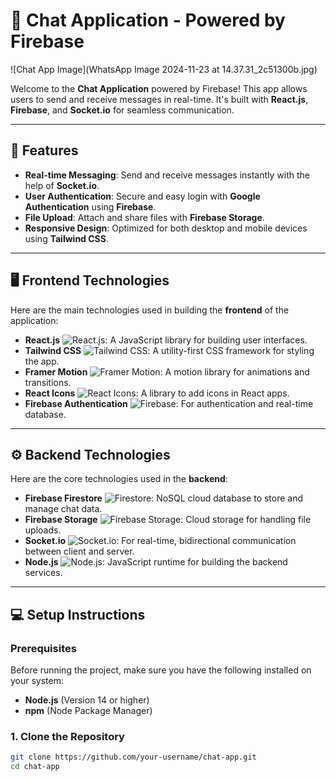 # 📱 Chat Application - Powered by Firebase

![Chat App Image](WhatsApp Image 2024-11-23 at 14.37.31_2c51300b.jpg) <!-- Replace this link with your actual image URL -->

Welcome to the **Chat Application** powered by Firebase! This app allows users to send and receive messages in real-time. It's built with **React.js**, **Firebase**, and **Socket.io** for seamless communication.

---

## 🚀 Features

- **Real-time Messaging**: Send and receive messages instantly with the help of **Socket.io**.
- **User Authentication**: Secure and easy login with **Google Authentication** using **Firebase**.
- **File Upload**: Attach and share files with **Firebase Storage**.
- **Responsive Design**: Optimized for both desktop and mobile devices using **Tailwind CSS**.

---

## 🖥 Frontend Technologies

Here are the main technologies used in building the **frontend** of the application:

- **React.js** ![React.js](https://img.shields.io/badge/React.js-61DAFB?style=flat-square&logo=react&logoColor=white): A JavaScript library for building user interfaces.
- **Tailwind CSS** ![Tailwind CSS](https://img.shields.io/badge/Tailwind%20CSS-38B2AC?style=flat-square&logo=tailwindcss&logoColor=white): A utility-first CSS framework for styling the app.
- **Framer Motion** ![Framer Motion](https://img.shields.io/badge/Framer%20Motion-00D8FF?style=flat-square&logo=framer&logoColor=white): A motion library for animations and transitions.
- **React Icons** ![React Icons](https://img.shields.io/badge/React%20Icons-61DAFB?style=flat-square&logo=react&logoColor=white): A library to add icons in React apps.
- **Firebase Authentication** ![Firebase](https://img.shields.io/badge/Firebase-FFCA28?style=flat-square&logo=firebase&logoColor=white): For authentication and real-time database.

---

## ⚙️ Backend Technologies

Here are the core technologies used in the **backend**:

- **Firebase Firestore** ![Firestore](https://img.shields.io/badge/Firestore-FFCA28?style=flat-square&logo=firebase&logoColor=white): NoSQL cloud database to store and manage chat data.
- **Firebase Storage** ![Firebase Storage](https://img.shields.io/badge/Firebase%20Storage-FFCA28?style=flat-square&logo=firebase&logoColor=white): Cloud storage for handling file uploads.
- **Socket.io** ![Socket.io](https://img.shields.io/badge/Socket.io-010101?style=flat-square&logo=socket.io&logoColor=white): For real-time, bidirectional communication between client and server.
- **Node.js** ![Node.js](https://img.shields.io/badge/Node.js-339933?style=flat-square&logo=node.js&logoColor=white): JavaScript runtime for building the backend services.

---

## 💻 Setup Instructions

### Prerequisites

Before running the project, make sure you have the following installed on your system:

- **Node.js** (Version 14 or higher)
- **npm** (Node Package Manager)

### 1. Clone the Repository

```bash
git clone https://github.com/your-username/chat-app.git
cd chat-app
